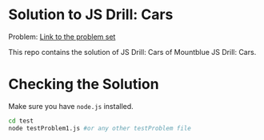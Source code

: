 # Solution to JS Drill: Cars

Problem: [Link to the problem set](https://github.com/mountblue/javascript-full-stack-path/blob/master/2.%20javascript/2.%20javascript-basics.md)

This repo contains the solution of JS Drill: Cars of Mountblue JS Drill: Cars.

# Checking the Solution

Make sure you have `node.js` installed.

```bash
cd test
node testProblem1.js #or any other testProblem file
```